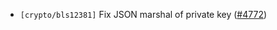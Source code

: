 - `[crypto/bls12381]` Fix JSON marshal of private key
  ([\#4772](https://github.com/depinnetwork/por-consensus/pull/4772))
